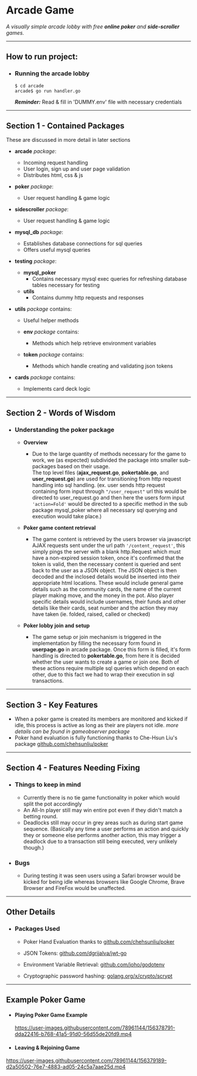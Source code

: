 # **Arcade Game**

*A visually simple arcade lobby with free **online poker** and **side-scroller** games.*

---

## **How to run project:**
- ### Running the arcade lobby
      $ cd arcade
      arcade$ go run handler.go

    ***Reminder:*** Read & fill in 'DUMMY.env' file with necessary credentials 
---

## **Section 1 - Contained Packages**
These are discussed in more detail in later sections

- **arcade** *package*:
  * Incoming request handling
  * User login, sign up and user page validation 
  * Distributes html, css & js
  
- **poker** *package*:
  * User request handling & game logic
  
- **sidescroller** *package*:
  * User request handling & game logic
  
- **mysql_db** *package*:
  * Establishes database connections for sql queries
  * Offers useful mysql queries

- **testing** *package*:
  * **mysql_poker**
    - Contains necessary mysql exec queries for refreshing database
      tables necessary for testing
  * **utils**
    - Contains dummy http requests and responses

- **utils** *package* contains:
   * Useful helper methods
   
   * **env** *package* contains:
     - Methods which help retrieve environment variables
   * **token** *package* contains:
     - Methods which handle creating and validating json tokens

- **cards** *package* contains:
   * Implements card deck logic 

---

## **Section 2 - Words of Wisdom**

 - ### Understanding the poker package
    * **Overview**
      * Due to the large quantity of methods necessary for the game to work, we (as expected) subdivided the package into smaller sub-packages based on their usage.  
      The top level files (**ajax_request.go**, **pokertable.go**, and **user_request.go**) are used for transitioning from http request handling into sql handling. (ex. user sends http request containing form input through `"/user_request"` url this would be directed to user_request.go and then here the users form input `'action=Fold'` would be directed to a specific method in the sub package mysql_poker where all necessary sql querying and execution would take place.)  

    * **Poker game content retrieval**
      * The game content is retrieved by the users browser via javascript AJAX requests sent under the url path `'/content_request'`, this simply pings the server with a blank http.Request which must have a non-expired session token, once it's confirmed that the token is valid, then the necessary content is queried and sent back to the user as a JSON object. The JSON object is then decoded and the inclosed details would be inserted into their appropriate html locations. These would include general game details such as the community cards, the name of the current player making move, and the money in the pot. Also player specific details would include usernames, their funds and other details like their cards, seat number and the action they may have taken (ie. folded, raised, called or checked)  

    * **Poker lobby join and setup**
      * The game setup or join mechanism is triggered in the implementation by filling the necessary form found in **userpage.go** in arcade package. Once this form is filled, it's form handling is directed to **pokertable.go**, from here it is decided whether the user wants to create a game or join one. Both of these actions require multiple sql queries which depend on each other, due to this fact we had to wrap their execution in sql transactions.

---

## **Section 3 - Key Features**

* When a poker game is created its members are monitored and kicked if idle, this 
  process is active as long as their are players not idle. *more details can be found in gameobserver package*
* Poker hand evaluation is fully functioning thanks to Che-Hsun Liu's package [github.com/chehsunliu/poker](https://github.com/chehsunliu/poker)

---

## **Section 4 - Features Needing Fixing**
  * ### **Things to keep in mind**
    * Currently there is no tie game functionality in poker which would split the pot 
      accordingly
    * An All-In player still may win entire pot even if they didn't match a betting round.
    * Deadlocks still may occur in grey areas such as during start game sequence. (Basically any time a user performs an action and quickly they or someone else performs another action, this may trigger a deadlock due to a transaction still being executed, very unlikely though.)
  
  * ### **Bugs**
    * During testing it was seen users using a Safari browser would be kicked for being idle whereas browsers like Google Chrome, Brave Browser and FireFox would be unaffected.

--- 

## **Other Details**
* ### **Packages Used**
  * Poker Hand Evaluation thanks to [github.com/chehsunliu/poker](https://github.com/chehsunliu/poker)

  * JSON Tokens: [github.com/dgrijalva/jwt-go](https://github.com/dgrijalva/jwt-go)

  * Environment Variable Retrieval: [github.com/joho/godotenv](https://github.com/joho/godotenv)

  * Cryptographic password hashing: [golang.org/x/crypto/scrypt](https://golang.org/x/crypto/scrypt)

---

## **Example Poker Game**

* #### **Playing Poker Game Example**
  https://user-images.githubusercontent.com/78961144/156378791-dda22416-b768-41a5-91d0-56d55de20fd9.mp4

* #### **Leaving & Rejoining Game**
  

https://user-images.githubusercontent.com/78961144/156379189-d2a50502-76e7-4883-ad05-24c5a7aae25d.mp4

